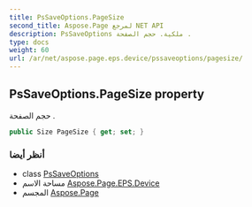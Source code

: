 ```yaml
---
title: PsSaveOptions.PageSize
second_title: Aspose.Page لمرجع NET API
description: PsSaveOptions ملكية. حجم الصفحة .
type: docs
weight: 60
url: /ar/net/aspose.page.eps.device/pssaveoptions/pagesize/
---
```

## PsSaveOptions.PageSize property

حجم الصفحة .

```csharp
public Size PageSize { get; set; }
```

### أنظر أيضا

* class [PsSaveOptions](../)
* مساحة الاسم [Aspose.Page.EPS.Device](../../pssaveoptions/)
* المجسم [Aspose.Page](../../../)


